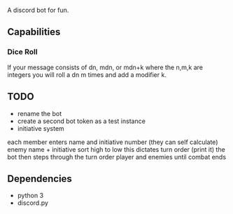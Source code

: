 A discord bot for fun.

## Capabilities

### Dice Roll
If your message consists of dn, mdn, or mdn+k  where the n,m,k are integers you will roll a dn m times and add a modifier k.

## TODO

- rename the bot
- create a second bot token as a test instance
- initiative system

each member enters name and initiative number (they can self calculate)
enemy name + initiative
sort high to low
this dictates turn order (print it)
the bot then steps through the turn order player and enemies until combat ends

## Dependencies

- python 3
- discord.py
